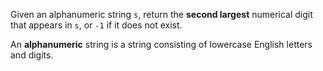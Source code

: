 Given an alphanumeric string `s`, return the **second largest** numerical digit that appears in `s`, or `-1` if it does not exist.

An **alphanumeric** string is a string consisting of lowercase English letters and digits.